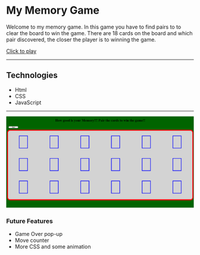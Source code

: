 # My Memory Game

Welcome to my memory game. In this game you have to find pairs to to clear the board to win the game. There are 18 cards on the board and which pair discovered, the closer the player is to winning the game.

[Click to play](https://kiipreme.github.io/Project-1/)

---

## Technologies

- Html
- CSS
- JavaScript

---

![img](<img/Screenshot%20(8).png>)


### Future Features
- Game Over pop-up
- Move counter
- More CSS and some animation
